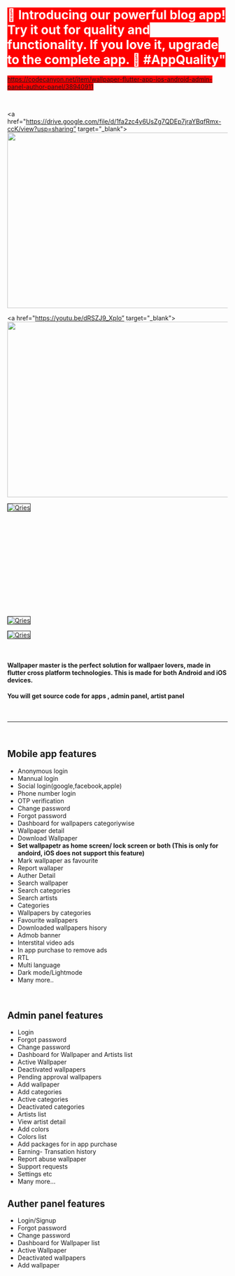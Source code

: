 <h1><span style="background-color: #ff0000; color: #ffffff;">📱 Introducing our powerful blog app! Try it out for quality and functionality. If you love it, upgrade to the complete app. 🚀 #AppQuality"</span></h1>
<p><span style="background-color: #ff0000; color: #ffffff;"><a title="https://codecanyon.net/item/wallpaper-flutter-app-ios-android-admin-panel-author-panel/38940911" href="https://codecanyon.net/item/wallpaper-flutter-app-ios-android-admin-panel-author-panel/38940911">https://codecanyon.net/item/wallpaper-flutter-app-ios-android-admin-panel-author-panel/38940911</a></span></p>
<p>&nbsp;</p>

<a href="https://drive.google.com/file/d/1fa2zc4y6UsZg7QDEp7jraYBqfRmx-ccK/view?usp=sharing” target="_blank"> 
<img src="http://fwdtechnology.co/code_canyon_assets/newsmaster/1.png" width="1000" height="400" /> </a></p>

<a href="https://youtu.be/dRSZJ9_Xplo” target="_blank"> 
<img src="http://fwdtechnology.co/code_canyon_assets/wallpaper_master/youtube.png" width="1000" height="400" /> </a></p>

<p><a href="https://codecanyon.net/item/sayhi-a-complete-social-media-platform-for-your-next-tiktokinstagramfacebooksnapchat/48428152"> <img style="border: 1px solid;" src="https://firebasestorage.googleapis.com/v0/b/musicy-46533.appspot.com/o/Try%20our%20new%20Social%20media%20project.png?alt=media&token=435fde3a-96c3-4d04-b548-84b52b1e9f99" alt="Qries" /> </a></p>


<p><img src="http://fwdtechnology.co/code_canyon_assets/wallpaper_master/1.png" alt="" /></p>
<p><img src="http://fwdtechnology.co/code_canyon_assets/wallpaper_master/2.png" alt="" /></p>
<p><img src="http://fwdtechnology.co/code_canyon_assets/wallpaper_master/3.png" alt="" /></p>
<p><img src="http://fwdtechnology.co/code_canyon_assets/wallpaper_master/4.png" alt="" /></p>
<p><img src="http://fwdtechnology.co/code_canyon_assets/wallpaper_master/5.png" alt="" /></p>
<p><img src="http://fwdtechnology.co/code_canyon_assets/wallpaper_master/6.png" alt="" /></p>
<p><img src="http://fwdtechnology.co/code_canyon_assets/wallpaper_master/7.png" alt="" /></p>
<p><img src="http://fwdtechnology.co/code_canyon_assets/wallpaper_master/8.png" alt="" /></p>
<p><img src="http://fwdtechnology.co/code_canyon_assets/wallpaper_master/9.png" alt="" /></p>
<p><img src="http://fwdtechnology.co/code_canyon_assets/wallpaper_master/10.png" alt="" /></p>
<p><img src="http://fwdtechnology.co/code_canyon_assets/wallpaper_master/11.png" alt="" /></p>
<p><img src="http://fwdtechnology.co/code_canyon_assets/wallpaper_master/12.png" alt="" /></p>
<p><img src="http://fwdtechnology.co/code_canyon_assets/wallpaper_master/13.png" alt="" /></p>
<p><img src="http://fwdtechnology.co/code_canyon_assets/wallpaper_master/14.png" alt="" /></p>
<p><img src="http://fwdtechnology.co/code_canyon_assets/wallpaper_master/15.png" alt="" /></p>
<p><img src="http://fwdtechnology.co/code_canyon_assets/wallpaper_master/16.png" alt="" /></p>


<p><a href="https://wallpaper-master-admin.web.app/"> <img style="border: 1px solid;" src="http://fwdtechnology.co/code_canyon_assets/wallpaper_master/tryadmin.png" alt="Qries" /> </a></p>

<p><a href="https://wallpaper-master-artist.web.app/"> <img style="border: 1px solid;" src="http://fwdtechnology.co/code_canyon_assets/wallpaper_master/tryartist.png" alt="Qries" /> </a></p>


</a></p>

<p>&nbsp;</p>
<h4><strong>Wallpaper master</strong> is the perfect solution for wallpaer lovers, made in flutter cross platform technologies. This is made for both Android and iOS devices.&nbsp;</h4>
<h4>You will get source code for apps , admin panel, artist panel</h4>
<p>&nbsp;</p>
<hr />
<p>&nbsp;</p>
<h2><strong>Mobile app features</strong></h2>
<ul>
<li>Anonymous login&nbsp;</li>
<li>Mannual login</li>
<li>Social login(google,facebook,apple)</li>
<li>Phone number login</li>
<li>OTP verification</li>
<li>Change password</li>
<li>Forgot password</li>
<li>Dashboard for wallpapers categoriywise&nbsp;</li>
<li>Wallpaper detail</li>
<li>Download Wallpaper</li>
<li><strong>Set wallpapetr as home screen/ lock screen or both (This is only for andoird, iOS does not support this feature)</strong></li>
<li>Mark wallpaper as favourite</li>
<li>Report wallaper</li>
<li>Auther Detail</li>
<li>Search wallpaper</li>
<li>Search categories</li>
<li>Search artists</li>
<li>Categories</li>
<li>Wallpapers by categories</li>
<li>Favourite wallpapers</li>
<li>Downloaded wallpapers hisory</li>
<li>Admob banner</li>
<li>Interstital video ads</li>
<li>In app purchase to remove ads</li>
<li>RTL</li>
<li>Multi language</li>
<li>Dark mode/Lightmode</li>
<li>Many more..</li>
</ul>
<p>&nbsp;</p>
<h2><strong>Admin panel features</strong></h2>
<ul>
<li>Login</li>
<li>Forgot password</li>
<li>Change password</li>
<li>Dashboard for Wallpaper and Artists list</li>
<li>Active Wallpaper</li>
<li>Deactivated wallpapers</li>
<li>Pending approval wallpapers</li>
<li>Add wallpaper</li>
<li>Add categories</li>
<li>Active categories</li>
<li>Deactivated categories</li>
<li>Artists list</li>
<li>View artist detail</li>
<li>Add colors</li>
<li>Colors list</li>
<li>Add packages for in app purchase</li>
<li>Earning- Transation history</li>
<li>Report abuse wallpaper</li>
<li>Support requests</li>
<li>Settings etc&nbsp;</li>
<li>Many more...</li>
</ul>
<h2><strong>Auther panel features</strong></h2>
<ul>
<li>Login/Signup</li>
<li>Forgot password</li>
<li>Change password</li>
<li>Dashboard for Wallpaper list</li>
<li>Active Wallpaper</li>
<li>Deactivated wallpapers</li>
<li>Add wallpaper</li>
</ul>
<p>&nbsp;</p>
